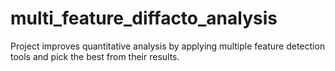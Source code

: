 # multi_feature_diffacto_analysis
Project improves quantitative analysis by applying multiple feature detection tools and pick the best from their results.
